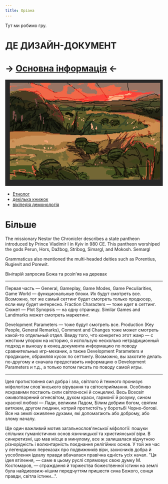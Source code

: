 ```yaml
---
title: Оріана
---
```


Тут ми робимо гру.
# ДЕ ДИЗАЙН-ДОКУМЕНТ

# -> [Основна інформація](/world/) <-

![поле](pole.jpg)

- [Етнолог](https://ss.etnolog.org.ua/nomeri/)
- [декілька книжок](https://spadok.org.ua/biblioteka/top-10-knyg-z-ukrayinskoyi-mifologiyi)
- [вікіпедія демонологія](https://uk.wikipedia.org/wiki/%D0%A3%D0%BA%D1%80%D0%B0%D1%97%D0%BD%D1%81%D1%8C%D0%BA%D0%B0_%D0%B4%D0%B5%D0%BC%D0%BE%D0%BD%D0%BE%D0%BB%D0%BE%D0%B3%D1%96%D1%8F)

<!-- {{< img src="/me.jpg" width=200px class=left >}} -->

# Більше

The missionary Nestor the Chronicler describes a state pantheon introduced by Prince Vladimir I in Kyiv in 980 CE. This pantheon worshiped the gods Perun, Hors, Dažbog, Stribog, Simargl, and Mokosh.
Semargl

Grammaticus also mentioned the multi-headed deities such as Porentius, Rugievit and Porewit.

Вінітарій запросив Божа та розіп'яв на деревах

---

Первая часть — General, Gameplay, Game Modes, Game Peculiarities, Game World — функциональные блоки. Их будут смотреть все. Возможно, тот же самый сеттинг будет смотреть только продюсер, если ему будет интересно. Fraction Characters — тоже идет в сеттинг. Сюжет — Plot Synopsis — на одну страницу. Similar Games and Landmarks может смотреть маркетинг.

Development Parameters — тоже будут смотреть все. Production (Key People, General Remarks), Comment and Changes тоже может смотреть какой-то отдельный отдел. Ввиду того, что конкретно этот жанр — с жестким упором на историю, я использую несколько нетрадиционный подход и выношу в конец документа информацию по поводу сравнительных игр-механик, а также Development Parameters и продакшен, обрамляя кусок по сеттингу. Возможно, вы захотите делать по-другому и сначала предоставить информацию о Development Parameters и т.д., а  только потом писать по поводу самой игры.

---

Ідея протистояння сил добра і зла, світлого й темного пронизує міфологізм слов´янського вірування та світосприймання. Особливо яскравими постають сили світлоносні й сонцеликі. Весь Всесвіт оживотворений огнесвітом, духом краси, гармонії й розуму, сином красної любові — Лади, великим Ладом, Білим добрим богом, святим витязем, другом людини, котрий протистоїть у боротьбі Чорно-богові. Все на землі оживлене духами, які допомагають або доброму, або злому началу.

Ще один важливий мотив загальнослов'янської міфології: пошуки спільних гуманістичних основ язичницької та християнської віри. В синкретизмі, що мав місце в минулому, все ж залишалася відчутною різнорідність і волюнтарність поєднання релігійних основ. У той же час у легендарних переказах про подвижників віри, захисників добра й уособлення ідеалу правди вбачалася правічна єдність усіх начал. "Ця ідея втілення, — саме в цьому руслі спрямовує свою думку М. Костомаров, — страждання й торжества божественної істини на землі була найдивовиж-нішим передчуттям пришестя сина Божого, сонця правди, світла істини...".
